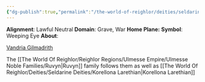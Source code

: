 ```yaml
---
{"dg-publish":true,"permalink":"/the-world-of-reighlor/deities/seldarine-deities/vandria-gilmadrith/"}
---
```


**Alignment**: Lawful Neutral 
**Domain**: Grave, War
**Home Plane:** 
**Symbol**: Weeping Eye
**About**:

[Vandria Gilmadrith](https://forgottenrealms.fandom.com/wiki/Vandria_Gilmadrith)

The [[The World Of Reighlor/Reighlor Regions/Ulmesse Empire/Ulmesse Noble Families/Ruvyn\|Ruvyn]] family follows them as well as [[The World Of Reighlor/Deities/Seldarine Deities/Korellona Larethian\|Korellona Larethian]]